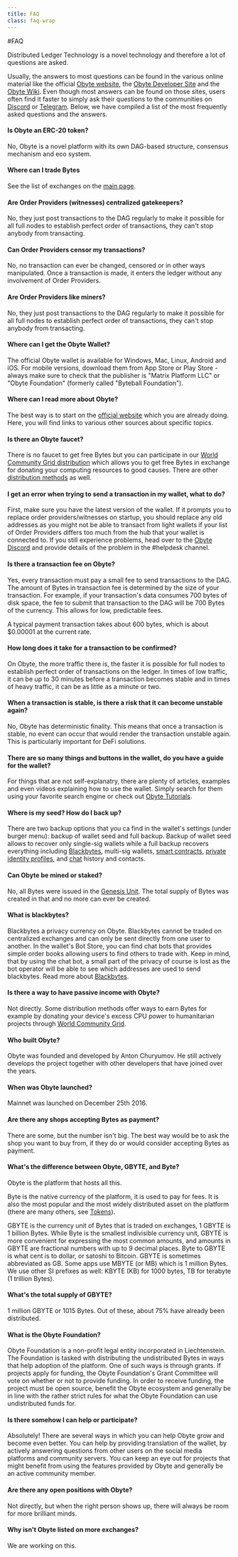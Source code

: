```yaml
---
title: FAQ
class: faq-wrap
---
```


#FAQ

<div class="sub-block">
    Distributed Ledger Technology is a novel technology and therefore a lot of questions are asked.
</div>

<p class="sub-text-block">
    Usually, the answers to most questions can be found in the various online material like the official 
    <a target="_blank" href="">Obyte website</a>, the <a target="_blank" href="">Obyte Developer Site</a> and the 
    <a target="_blank" href="">Obyte Wiki</a>. Even though most answers can be found on those sites, users often find 
    it faster to simply ask their questions to the communities on <a target="_blank" href="">Discord</a> or 
    <a target="_blank" href="">Telegram</a>. Below, we have compiled a list of the most frequently asked questions and the answers.
</p>

<div class="white-block">
    <h4>Is Obyte an ERC-20 token?</h4>
    <p>No, Obyte is a novel platform with its own DAG-based structure, consensus mechanism and eco system.</p>
</div>
<div class="white-block">
    <h4>Where can I trade Bytes</h4>
    <p>See the list of exchanges on the <a href="">main page</a>.</p>
</div>
<div class="white-block">
    <h4>Are Order Providers (witnesses) centralized gatekeepers?</h4>
    <p>No, they just post transactions to the DAG regularly to make it possible for all full nodes to establish perfect order of transactions, they can't stop anybody from transacting.</p>
</div>
<div class="white-block">
    <h4>Can Order Providers censor my transactions?</h4>
    <p>No, no transaction can ever be changed, censored or in other ways manipulated. Once a transaction is made, it enters the ledger without any involvement of Order Providers.</p>
</div>
<div class="white-block">
    <h4>Are Order Providers like miners?</h4>
    <p>No, they just post transactions to the DAG regularly to make it possible for all full nodes to establish perfect order of transactions, they can't stop anybody from transacting.</p>
</div>
<div class="white-block">
    <h4>Where can I get the Obyte Wallet?</h4>
    <p>The official Obyte wallet is available for Windows, Mac, Linux, Android and iOS. For mobile versions, download them from App Store or Play Store - always make sure to check that the publisher is "Matrix Platform LLC" or "Obyte Foundation" (formerly called "Byteball Foundation").</p>
</div>

<div class="white-block">
    <h4>Where can I read more about Obyte?</h4>
    <p>The best way is to start on the <a target="_blank" href="">official website</a> which you are already doing. Here, you will find links to various other sources about specific topics.</p>
</div>

<div class="white-block">
    <h4>Is there an Obyte faucet?</h4>
    <p>There is no faucet to get free Bytes but you can participate in our <a target="_blank" href="">World Community Grid distribution</a>
     which allows you to get free Bytes in exchange for donating your computing resources to good causes. There are 
     other <a target="_blank" href="">distribution methods</a> as well.</p>
</div>

<div class="white-block">
    <h4>I get an error when trying to send a transaction in my wallet, what to do?</h4>
    <p>First, make sure you have the latest version of the wallet. If it prompts you to replace order 
    providers/witnesses on startup, you should replace any old addresses as you might not be able to transact from 
    light wallets if your list of Order Providers differs too much from the hub that your wallet is connected to. 
    If you still experience problems, head over to the <a target="_blank" href="">Obyte Discord</a> and provide details of the problem in the #helpdesk channel.</p>
</div>

<div class="white-block">
    <h4>Is there a transaction fee on Obyte?</h4>
    <p>
        Yes, every transaction must pay a small fee to send transactions to the DAG. The amount of Bytes in transaction fee is determined by the size of your transaction. For example, if your transaction's data consumes 700 bytes of disk space, the fee to submit that transaction to the DAG will be 700 Bytes of the currency. This allows for low, predictable fees.
    </p>
    <p>A typical payment transaction takes about 600 bytes, which is about $0.00001 at the current rate.</p>
</div>

<div class="white-block">
    <h4>How long does it take for a transaction to be confirmed?</h4>
    <p>
        On Obyte, the more traffic there is, the faster it is possible for full nodes to establish perfect order of transactions on the ledger. In times of low traffic, it can be up to 30 minutes before a transaction becomes stable and in times of heavy traffic, it can be as little as a minute or two.
    </p>
</div>

<div class="white-block">
    <h4>When a transaction is stable, is there a risk that it can become unstable again?</h4>
    <p>
        No, Obyte has deterministic finality. This means that once a transaction is stable, no event can occur that would render the transaction unstable again. This is particularly important for DeFi solutions.
    </p>
</div>

<div class="white-block">
    <h4>There are so many things and buttons in the wallet, do you have a guide for the wallet?</h4>
    <p>
        For things that are not self-explanatry, there are plenty of articles, examples and even videos explaining how to use the wallet. Simply search for them using your favorite search engine or check out <a href="">Obyte Tutorials</a>.
    </p>
</div>

<div class="white-block">
    <h4>Where is my seed? How do I back up?</h4>
    <p>
        There are two backup options that you ca find in the wallet's settings (under burger menu): backup of wallet 
        seed and full backup. Backup of wallet seed allows to recover only single-sig wallets while a full backup 
        recovers everything including <a href="">Blackbytes</a>, multi-sig wallets, <a href="">smart contracts</a>, 
        <a href="">private identity profiles</a>, and <a href="">chat</a> history and contacts.
    </p>
</div>

<div class="white-block">
    <h4>Can Obyte be mined or staked?</h4>
    <p>
        No, all Bytes were issued in the <a href="">Genesis Unit</a>. The total supply of Bytes was created in that and no more can ever be created.
    </p>
</div>

<div class="white-block">
    <h4>What is blackbytes?</h4>
    <p>
        Blackbytes a privacy currency on Obyte. Blackbytes cannot be traded on centralized exchanges and can only be 
        sent directly from one user to another. In the wallet's Bot Store, you can find chat bots that provides simple 
        order books allowing users to find others to trade with. Keep in mind, that by using the chat bot, a small part 
        of the privacy of course is lost as the bot operator will be able to see which addresses are used to send 
        blackbytes. Read more about <a href="">Blackbytes</a>.
    </p>
</div>

<div class="white-block">
    <h4>Is there a way to have passive income with Obyte?</h4>
    <p>
        Not directly. Some distribution methods offer ways to earn Bytes for example by donating your device's excess 
        CPU power to humanitarian projects through <a href="">World Community Grid</a>.
    </p>
</div>

<div class="white-block">
    <h4>Who built Obyte?</h4>
    <p>
        Obyte was founded and developed by Anton Churyumov. He still actively develops the project together with 
        other developers that have joined over the years.
    </p>
</div>

<div class="white-block">
    <h4>When was Obyte launched?</h4>
    <p>
        Mainnet was launched on December 25th 2016.
    </p>
</div>


<div class="white-block">
    <h4>Are there any shops accepting Bytes as payment?</h4>
    <p>
       There are some, but the number isn't big. The best way would be to ask the shop you want to buy from, if they do or would consider accepting Bytes as payment.
    </p>
</div>


<div class="white-block">
    <h4>What's the difference between Obyte, GBYTE, and Byte?</h4>
    <p>
       Obyte is the platform that hosts all this.
    </p>
    <p>
        Byte is the native currency of the platform, it is used to pay for fees. It is also the most popular 
        and the most widely distributed asset on the platform (there are many others, see <a href="">Tokens</a>).
    </p>
    <p>
        GBYTE is the currency unit of Bytes that is traded on exchanges, 1 GBYTE is 1 billion Bytes. While Byte is 
        the smallest indivisible currency unit, GBYTE is more convenient for expressing the most common amounts, 
        and amounts in GBYTE are fractional numbers with up to 9 decimal places. Byte to GBYTE is what cent is to 
        dollar, or satoshi to Bitcoin. GBYTE is sometimes abbreviated as GB. Some apps use MBYTE (or MB) which is 
        1 million Bytes. We use other SI prefixes as well: KBYTE (KB) for 1000 bytes, TB for terabyte (1 trillion Bytes).
    </p>
</div>

<div class="white-block">
    <h4>What's the total supply of GBYTE?</h4>
    <p>
        1 million GBYTE or 1015 Bytes. Out of these, about 75% have already been distributed.
    </p>
</div>

<div class="white-block">
    <h4>What is the Obyte Foundation?</h4>
    <p>
        Obyte Foundation is a non-profit legal entity incorporated in Liechtenstein. The Foundation is tasked with distributing the undistributed Bytes in ways that help adoption of the platform. One of such ways is through grants. If projects apply for funding, the Obyte Foundation's Grant Committee will vote on whether or not to provide funding. In order to receive funding, the project must be open source, benefit the Obyte ecosystem and generally be in line with the rather strict rules for what the Obyte Foundation can use undistributed funds for.
    </p>
</div>

<div class="white-block">
    <h4>Is there somehow I can help or participate?</h4>
    <p>
        Absolutely! There are several ways in which you can help Obyte grow and become even better. You can help by providing translation of the wallet, by actively answering questions from other users on the social media platforms and community servers. You can keep an eye out for projects that might benefit from using the features provided by Obyte and generally be an active community member.
    </p>
</div>

<div class="white-block">
    <h4>Are there any open positions with Obyte?</h4>
    <p>
        Not directly, but when the right person shows up, there will always be room for more brilliant minds.
    </p>
</div>

<div class="white-block">
    <h4>Why isn't Obyte listed on more exchanges?</h4>
    <p>
        We are working on this.
    </p>
</div>
